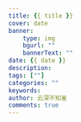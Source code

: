 ```yaml
---
title: {{ title }}
cover: date
banner:
    type: img
    bgurl: ""
    bannerText: ""
date: {{ date }}
description:
tags: [""]
categories: ""
keywords:
author: 云深不知雀
comments: true
---
```

